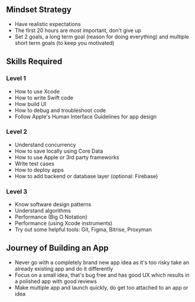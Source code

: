 ## Mindset Strategy
- Have realistic expectations
- The first 20 hours are most important, don't give up
- Set 2 goals, a long term goal (reason for doing everything) and multiple short term goals (to keep you motivated)

## Skills Required
   ### Level 1
   - How to use Xcode
   - How to write Swift code
   - How build UI
   - How to debug and troubleshoot code
   - Follow Apple's Human Interface Guidelines for app design
   ### Level 2
   - Understand concurrency
   - How to save locally using Core Data
   - How to use Apple or 3rd party frameworks
   - Write test cases
   - How to deploy apps
   - How to add backend or database layer (optional: Firebase)
   ### Level 3
   - Know software design patterns
   - Understand algorithms
   - Performance (Big O Notation)
   - Performance (using Xcode instruments)
   - Try out some helpful tools: Git, Figma, Bitrise, Proxyman

## Journey of Building an App
   - Never go with a completely brand new app idea as it's too risky take an already existing app and do it differently
   - Focus on a small idea, that's bug free and has good UX which results in a polished app with good reviews
   - Make multiple app and launch quickly, do get too attached to an app or idea
